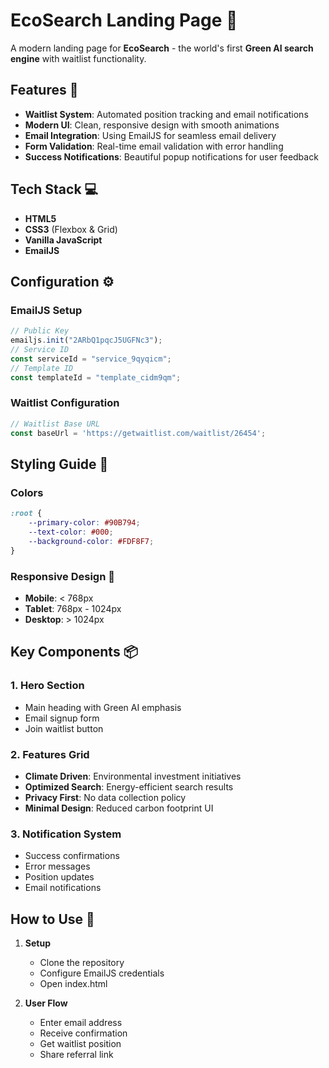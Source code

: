 # EcoSearch Landing Page 🌱  

A modern landing page for **EcoSearch** - the world's first **Green AI search engine** with waitlist functionality.  

## Features 🚀  

- **Waitlist System**: Automated position tracking and email notifications  
- **Modern UI**: Clean, responsive design with smooth animations  
- **Email Integration**: Using EmailJS for seamless email delivery  
- **Form Validation**: Real-time email validation with error handling  
- **Success Notifications**: Beautiful popup notifications for user feedback  

## Tech Stack 💻  

- **HTML5**  
- **CSS3** (Flexbox & Grid)  
- **Vanilla JavaScript**  
- **EmailJS**  

## Configuration ⚙️  

### EmailJS Setup  

```js
// Public Key  
emailjs.init("2ARbQ1pqcJ5UGFNc3");  
// Service ID  
const serviceId = "service_9qyqicm";  
// Template ID  
const templateId = "template_cidm9qm";
```

### Waitlist Configuration

```js
// Waitlist Base URL
const baseUrl = 'https://getwaitlist.com/waitlist/26454';
```

## Styling Guide 🎨

### Colors
```css
:root {
    --primary-color: #90B794;
    --text-color: #000;
    --background-color: #FDF8F7;
}
```

### Responsive Design 📱
- **Mobile**: < 768px
- **Tablet**: 768px - 1024px
- **Desktop**: > 1024px

## Key Components 📦

### 1. Hero Section
- Main heading with Green AI emphasis
- Email signup form
- Join waitlist button

### 2. Features Grid
- **Climate Driven**: Environmental investment initiatives
- **Optimized Search**: Energy-efficient search results
- **Privacy First**: No data collection policy
- **Minimal Design**: Reduced carbon footprint UI

### 3. Notification System
- Success confirmations
- Error messages
- Position updates
- Email notifications

## How to Use 📝

1. **Setup**
   - Clone the repository
   - Configure EmailJS credentials
   - Open index.html

2. **User Flow**
   - Enter email address
   - Receive confirmation
   - Get waitlist position
   - Share referral link